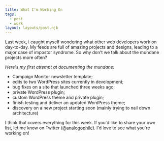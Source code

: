 ```yaml
---
title: What I'm Working On
tags:
  - post
  - work
layout: layouts/post.njk
---
```

Last week, I caught myself wondering what other web developers work on day-to-day. My feeds are full of amazing projects and designs, leading to a major case of impostor syndrome. So why don't we talk about the mundane projects more often?

*Here's my first attempt at documenting the mundane:*

- Campaign Monitor newsletter template;
- edits to two WordPress sites currently in development;
- bug fixes on a site that launched three weeks ago;
- private WordPress plugin;
- custom WordPress theme and private plugin;
- finish testing and deliver an updated WordPress theme;
- discovery on a new project starting soon (mainly trying to nail down architecture)

I think that covers everything for this week. If you'd like to share your own list, let me know on Twitter ([@analogophile](https://twitter.com/analogophile)). I'd love to see what you're working on!